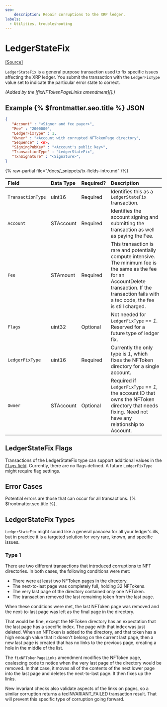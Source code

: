 ```yaml
---
seo:
    description: Repair corruptions to the XRP ledger.
labels:
  - Utilities, troubleshooting
---
```

# LedgerStateFix
[[Source]]()

`LedgerStateFix` is a general purpose transaction used to fix specific issues affecting the XRP ledger. You submit the transaction with the `LedgerFixType` value set to indicate the particular  error state to correct.

_(Added by the [fixNFTokenPageLinks amendment][].)_

## Example {% $frontmatter.seo.title %} JSON

```json
{
   "Account" : "<Signer and fee payer>",
   "Fee" : "2000000",
   "LedgerFixType" : 1,
   "Owner" : "<Account with corrupted NFTokenPage directory",
   "Sequence" : <n>,
   "SigningPubKey" : "<Account's public key>",
   "TransactionType" : "LedgerStateFix",
   "TxnSignature" : "<Signature>",
}
```

{% raw-partial file="/docs/_snippets/tx-fields-intro.md" /%}

| Field | Data Type  | Required? | Description |
|:------|:-----------|:----------|:------------|
| `TransactionType` | uint16 | Required | Identifies this as a `LedgerStateFix` transaction. |
| `Account` | STAccount | Required | Identifies the account signing and submitting the transaction as well as paying the Fee. |
| `Fee` | STAmount | Required | This transaction is rare and potentially compute intensive. The minimum fee is the same as the fee for an AccountDelete transaction. If the transaction fails with a tec code, the fee is still charged. |
| `Flags` | uint32 | Optional | Not needed for `LedgerFixType` == _1_. Reserved for a future type of ledger fix. |
| `LedgerFixType` | uint16 | Required | Currently the only type is _1_, which fixes the NFToken directory for a single account. |
| `Owner` | STAccount | Optional | Required if `LedgerFixType` == _1_, the account ID that owns the NFToken directory that needs fixing. Need not have any relationship to Account. |

## LedgerStateFix Flags

Transactions of the LedgerStateFix type can support additional values in the [`Flags` field](https://xrpl.org/docs/references/protocol/transactions/common-fields#flags-field). Currently, there are no flags defined. A future `LedgerFixType` might require flag settings.

## Error Cases

Potential errors are those that can occur for all transactions. {% $frontmatter.seo.title %}. 

## LedgerStateFix Types

`LedgerStateFix` might sound like a general panacea for all your ledger's ills, but in practice it is a targeted solution for very rare, known, and specific issues.

### Type 1

There are two different transactions that introduced corruptions to NFT directories. In both cases, the following conditions were met:

- There were at least two NFToken pages in the directory.
- The next-to-last page was completely full, holding 32 NFTokens.
- The very last page of the directory contained only one NFToken.
- The transaction removed the last remaining token from the last page.

When these conditions were met, the last NFToken page was removed and the next-to-last page was left as the final page in the directory.

That would be fine, except the NFToken directory has an expectation that the last page has a specific index. The page with that index was just deleted. When an NFToken is added to the directory, and that token has a high enough value that it doesn't belong on the current last page, then a new last page is created that has no links to the previous page, creating a hole in the middle of the list.

The `fixNFTokenPageLinks` amendment modifies the NFToken page, coalescing code to notice when the very last page of the directory would be removed. In that case, it moves all of the contents of the next lower page into the last page and deletes the next-to-last page. It then fixes up the links.

New invariant checks also validate aspects of the links on pages, so a similar corruption returns a tecINVARIANT_FAILED transaction result. That will prevent this specific type of corruption going forward.
